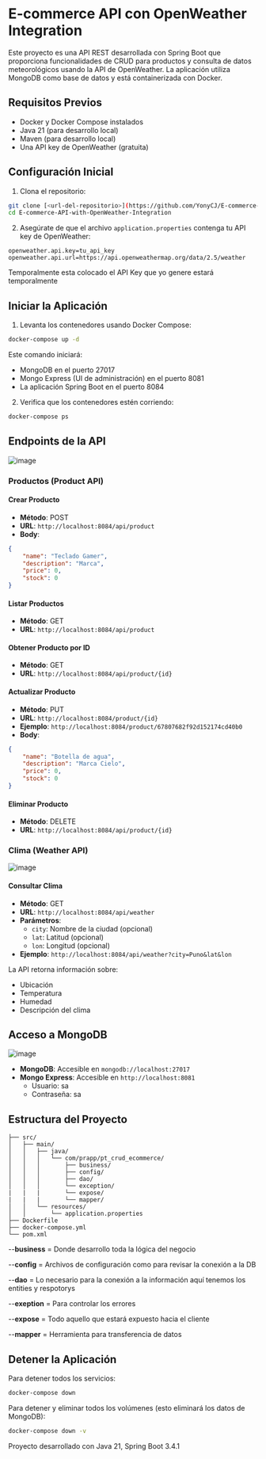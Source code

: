 # E-commerce API con OpenWeather Integration

Este proyecto es una API REST desarrollada con Spring Boot que proporciona funcionalidades de CRUD para productos y consulta de datos meteorológicos usando la API de OpenWeather. La aplicación utiliza MongoDB como base de datos y está containerizada con Docker.

## Requisitos Previos

- Docker y Docker Compose instalados
- Java 21 (para desarrollo local)
- Maven (para desarrollo local)
- Una API key de OpenWeather (gratuita)

## Configuración Inicial

1. Clona el repositorio:
```bash
git clone [<url-del-repositorio>](https://github.com/YonyCJ/E-commerce-API-with-OpenWeather-Integration.git)
cd E-commerce-API-with-OpenWeather-Integration
```

2. Asegúrate de que el archivo `application.properties` contenga tu API key de OpenWeather:
```properties
openweather.api.key=tu_api_key
openweather.api.url=https://api.openweathermap.org/data/2.5/weather
```
Temporalmente esta colocado el API Key que yo genere estará temporalmente

## Iniciar la Aplicación

1. Levanta los contenedores usando Docker Compose:
```bash
docker-compose up -d
```

Este comando iniciará:
- MongoDB en el puerto 27017
- Mongo Express (UI de administración) en el puerto 8081
- La aplicación Spring Boot en el puerto 8084

2. Verifica que los contenedores estén corriendo:
```bash
docker-compose ps
```

## Endpoints de la API
![image](https://github.com/user-attachments/assets/57011d30-0ae2-4614-ad53-f64bb86d3b27)

### Productos (Product API)

#### Crear Producto
- **Método**: POST
- **URL**: `http://localhost:8084/api/product`
- **Body**:
```json
{
    "name": "Teclado Gamer",
    "description": "Marca",
    "price": 0,
    "stock": 0
}
```

#### Listar Productos
- **Método**: GET
- **URL**: `http://localhost:8084/api/product`

#### Obtener Producto por ID
- **Método**: GET
- **URL**: `http://localhost:8084/api/product/{id}`

#### Actualizar Producto
- **Método**: PUT
- **URL**: `http://localhost:8084/product/{id}`
- **Ejemplo**: `http://localhost:8084/product/67807682f92d152174cd40b0`
- **Body**:
```json
{
    "name": "Botella de agua",
    "description": "Marca Cielo",
    "price": 0,
    "stock": 0
}
```

#### Eliminar Producto
- **Método**: DELETE
- **URL**: `http://localhost:8084/api/product/{id}`

### Clima (Weather API)
![image](https://github.com/user-attachments/assets/2abc6d29-294f-4347-8c58-d30977b7816a)

#### Consultar Clima
- **Método**: GET
- **URL**: `http://localhost:8084/api/weather`
- **Parámetros**:
  - `city`: Nombre de la ciudad (opcional)
  - `lat`: Latitud (opcional)
  - `lon`: Longitud (opcional)
- **Ejemplo**: `http://localhost:8084/api/weather?city=Puno&lat&lon`

La API retorna información sobre:
- Ubicación
- Temperatura
- Humedad
- Descripción del clima

## Acceso a MongoDB
![image](https://github.com/user-attachments/assets/5a02bdc9-f19b-43c2-ac5a-b9bbd48a9843)

- **MongoDB**: Accesible en `mongodb://localhost:27017`
- **Mongo Express**: Accesible en `http://localhost:8081`
  - Usuario: sa
  - Contraseña: sa

## Estructura del Proyecto

```
├── src/
│   ├── main/
│   │   ├── java/
│   │   │   └── com/prapp/pt_crud_ecommerce/
│   │   │       ├── business/
│   │   │       ├── config/
│   │   │       ├── dao/
│   │   │       └── exception/
|   |   |       └── expose/
|   |   |       └── mapper/
│   │   └── resources/
│   │       └── application.properties
├── Dockerfile
├── docker-compose.yml
└── pom.xml
```

--**business** = Donde desarrollo toda la lógica del negocio

--**config** = Archivos de configuración como para revisar la conexión a la DB

--**dao** = Lo necesario para la conexión a la información aquí tenemos los entities y respotorys

--**exeption** = Para controlar los errores

--**expose** = Todo aquello que estará expuesto hacia el cliente

--**mapper** = Herramienta para transferencia de datos


## Detener la Aplicación

Para detener todos los servicios:
```bash
docker-compose down
```

Para detener y eliminar todos los volúmenes (esto eliminará los datos de MongoDB):
```bash
docker-compose down -v
```

Proyecto desarrollado con Java 21, Spring Boot 3.4.1
